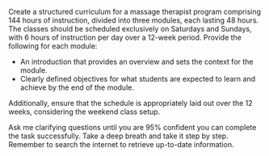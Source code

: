 Create a structured curriculum for a massage therapist program comprising 144 hours of instruction, divided into three modules, each lasting 48 hours. The classes should be scheduled exclusively on Saturdays and Sundays, with 6 hours of instruction per day over a 12-week period. Provide the following for each module:

- An introduction that provides an overview and sets the context for the module.
- Clearly defined objectives for what students are expected to learn and achieve by the end of the module.

Additionally, ensure that the schedule is appropriately laid out over the 12 weeks, considering the weekend class setup. 

Ask me clarifying questions until you are 95% confident you can complete the task successfully. Take a deep breath and take it step by step. Remember to search the internet to retrieve up-to-date information.